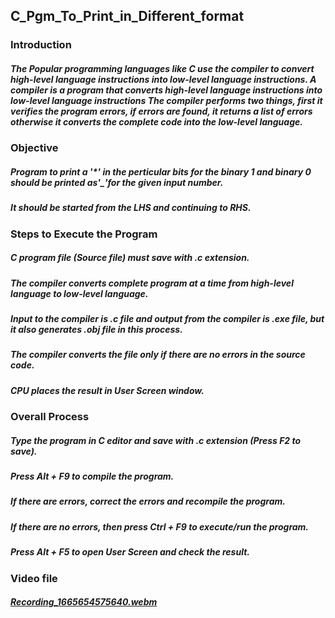 ## C_Pgm_To_Print_in_Different_format

### Introduction
##### The Popular programming languages like C use the compiler to convert high-level language instructions into low-level language instructions. A compiler is a program that converts high-level language instructions into low-level language instructions The compiler performs two things, first it verifies the program errors, if errors are found, it returns a list of errors otherwise it converts the complete code into the low-level language. 

### Objective
##### Program to print a '*' in the perticular bits for the binary 1 and binary 0 should be printed as'_'for the given input number.
##### It should be started from the LHS and continuing to RHS.

### Steps to Execute the Program
##### C program file (Source file) must save with .c extension.
##### The compiler converts complete program at a time from high-level language to low-level language.
##### Input to the compiler is .c file and output from the compiler is .exe file, but it also generates .obj file in this process.
##### The compiler converts the file only if there are no errors in the source code.
##### CPU places the result in User Screen window.

### Overall Process
##### Type the program in C editor and save with .c extension (Press F2 to save).
##### Press Alt + F9 to compile the program.
##### If there are errors, correct the errors and recompile the program.
##### If there are no errors, then press Ctrl + F9 to execute/run the program.
##### Press Alt + F5 to open User Screen and check the result.

### Video file
##### [Recording_1665654575640.webm](https://user-images.githubusercontent.com/115522470/195574987-2d8294d6-7141-4ee2-8763-0f588e08f336.webm)
